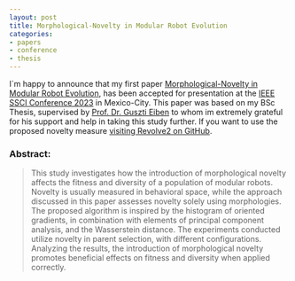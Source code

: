 ```yaml
---
layout: post
title: Morphological-Novelty in Modular Robot Evolution
categories:
- papers
- conference
- thesis
---
```

I`m happy to announce that my first paper [Morphological-Novelty in Modular Robot Evolution](https://ieeexplore.ieee.org/abstract/document/10372045), has been accepted for presentation at the [IEEE SSCI Conference 2023](https://attend.ieee.org/ssci-2023/) in Mexico-City.
This paper was based on my BSc Thesis, supervised by [Prof. Dr. Guszti Eiben](https://scholar.google.com/citations?user=8k1MH20AAAAJ) to whom im extremely grateful for his support and help in taking this study further.
If you want to use the proposed novelty measure [visiting Revolve2 on GitHub](https://github.com/ci-group/revolve2/tree/1.2.1/ci_group/revolve2/ci_group/morphological_novelty_metric).

### Abstract:

> This study investigates how the introduction of morphological novelty affects the fitness and diversity of a population of modular robots. Novelty is usually measured in behavioral space, while the approach discussed in this paper assesses novelty solely using morphologies. The proposed algorithm is inspired by the histogram of oriented gradients, in combination with elements of principal component analysis, and the Wasserstein distance. The experiments conducted utilize novelty in parent selection, with different configurations. Analyzing the results, the introduction of morphological novelty promotes beneficial effects on fitness and diversity when applied correctly.

